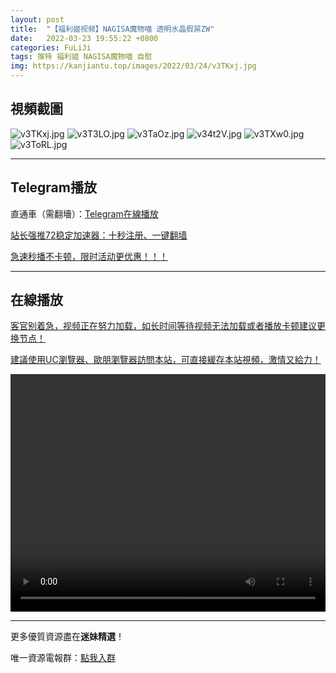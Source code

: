 ```yaml
---
layout: post
title:  "【福利姬视频】NAGISA魔物喵 透明水晶假屌ZW"
date:   2022-03-23 19:55:22 +0800
categories: FuLiJi
tags: 推特 福利姬 NAGISA魔物喵 自慰
img: https://kanjiantu.top/images/2022/03/24/v3TKxj.jpg
---
```



## 視頻截圖

![v3TKxj.jpg](https://kanjiantu.top/images/2022/03/24/v3TKxj.jpg)
![v3T3LO.jpg](https://kanjiantu.top/images/2022/03/24/v3T3LO.jpg)
![v3TaOz.jpg](https://kanjiantu.top/images/2022/03/24/v3TaOz.jpg)
![v34t2V.jpg](https://kanjiantu.top/images/2022/03/24/v34t2V.jpg)
![v3TXw0.jpg](https://kanjiantu.top/images/2022/03/24/v3TXw0.jpg)
![v3ToRL.jpg](https://kanjiantu.top/images/2022/03/24/v3ToRL.jpg)

* * *
## Telegram播放

直通車（需翻墻）：[Telegram在線播放](https://t.me/mimeijingxuan/310)

<u>站长强推72稳定加速器：[十秒注册、一键翻墙](https://www.mimei.blog/skip/vpn.html) </u>


<u>急速秒播不卡顿，限时活动更优惠！！！</u>
* * *
## 在線播放
<u>客官别着急，视频正在努力加载，如长时间等待视频无法加载或者播放卡顿建议更换节点！</u>

<u>建議使用UC瀏覽器、歐朋瀏覽器訪問本站，可直接緩存本站視頻，激情又給力！</u>
<center><video src="https://cdn.publer.io/uploads/videos/62458f5edb2797794f14729b/6a9da700860d7df5959fb45276f02938.mp4" width="100%" height="380px" controls="controls"></video></center>


* * *
更多優質資源盡在**迷妹精選**！

唯一資源電報群：[點我入群](https://t.me/mimeijingxuan)


